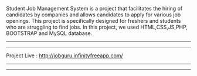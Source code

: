 Student Job Management System is a project that facilitates the hiring of candidates by companies and allows candidates to apply for various job openings. This project is specifically designed for freshers and students who are struggling to find jobs. In this project, we used HTML,CSS,JS,PHP, BOOTSTRAP and MySQL database.


----------------------------------------------------------------------------
----------------------------------------------------------------------------

Project Live : http://jobguru.infinityfreeapp.com/

----------------------------------------------------------------------------
----------------------------------------------------------------------------
